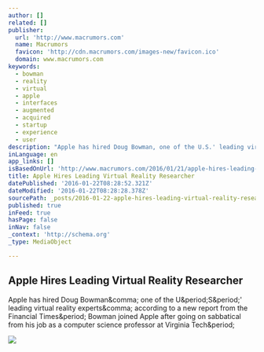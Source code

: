 ```yaml
---
author: []
related: []
publisher:
  url: 'http://www.macrumors.com'
  name: Macrumors
  favicon: 'http://cdn.macrumors.com/images-new/favicon.ico'
  domain: www.macrumors.com
keywords:
  - bowman
  - reality
  - virtual
  - apple
  - interfaces
  - augmented
  - acquired
  - startup
  - experience
  - user
description: "Apple has hired Doug Bowman, one of the U.S.' leading virtual reality experts, according to a new report from the Financial Times. Bowman joined Apple after going on sabbatical from his job as a computer science professor at Virginia Tech."
inLanguage: en
app_links: []
isBasedOnUrl: 'http://www.macrumors.com/2016/01/21/apple-hires-leading-vr-researcher/?utm_source=feedly&utm_medium=webfeeds'
title: Apple Hires Leading Virtual Reality Researcher
datePublished: '2016-01-22T08:28:52.321Z'
dateModified: '2016-01-22T08:28:28.378Z'
sourcePath: _posts/2016-01-22-apple-hires-leading-virtual-reality-researcher.md
published: true
inFeed: true
hasPage: false
inNav: false
_context: 'http://schema.org'
_type: MediaObject

---
```

<article style=""><h1>Apple Hires Leading Virtual Reality Researcher</h1><p>Apple has hired Doug Bowman&amp;comma; one of the U&amp;period;S&amp;period;' leading virtual reality experts&amp;comma; according to a new report from the Financial Times&amp;period; Bowman joined Apple after going on sabbatical from his job as a computer science professor at Virginia Tech&amp;period;</p><img src="http://cdn.macrumors.com/article-new/2013/12/apple_patent_video_goggles.jpg?retina" /></article>